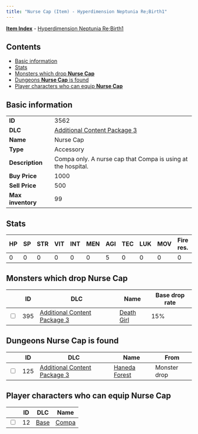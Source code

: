 ```yaml
---
title: "Nurse Cap (Item) - Hyperdimension Neptunia Re;Birth1"
---
```


[**Item Index**](/neptunia/rb1/item/index.html) - [Hyperdimension Neptunia Re;Birth1](/neptunia/rb1)

## Contents

- [Basic information](#basic-information)
- [Stats](#stats)
- [Monsters which drop **Nurse Cap**](#monsters-which-drop-nurse-cap)
- [Dungeons **Nurse Cap** is found](#dungeons-nurse-cap-is-found)
- [Player characters who can equip **Nurse Cap**](#player-characters-who-can-equip-nurse-cap)

## Basic information

|   |   |
| -- | -- |
| **ID** | 3562 |
| **DLC** | [Additional Content Package 3](/neptunia/rb1/dlc/12-pack3.html) |
| **Name** | Nurse Cap |
| **Type** | Accessory |
| **Description** | Compa only. A nurse cap that Compa is using at the hospital. |
| **Buy Price** | 1000 |
| **Sell Price** | 500 |
| **Max inventory** | 99 |

## Stats

| HP | SP | STR | VIT | INT | MEN | AGI | TEC | LUK | MOV | Fire res. | Ice res. | Wind res. | Lightning res. |
| -- | -- | --- | --- | --- | --- | --- | --- | --- | --- | --------- | -------- | --------- | -------------- |
| 0 | 0 | 0 | 0 | 0 | 0 | 5 | 0 | 0 | 0 | 0 | 0 | 0 | 0 |

## Monsters which drop **Nurse Cap**

|    | ID | DLC | Name | Base drop rate |
| -- | -- | --- | ---- | -------------- |
| <input type="checkbox" id="rb1-monster-12-395" class="trackbox" /> | 395 | [Additional Content Package 3](/neptunia/rb1/dlc/12-pack3.html) | [Death Girl](/neptunia/rb1/monster/12-395-death-girl.html) | 15% |

## Dungeons **Nurse Cap** is found

|    | ID | DLC | Name | From |
| -- | -- | --- | ---- | ---- |
| <input type="checkbox" id="rb1-dungeon-12-125" class="trackbox" /> | 125 | [Additional Content Package 3](/neptunia/rb1/dlc/12-pack3.html) | [Haneda Forest](/neptunia/rb1/dungeon/12-125-haneda-forest.html) | Monster drop |

## Player characters who can equip **Nurse Cap**

|    | ID | DLC | Name |
| -- | -- | --- | ---- |
| <input type="checkbox" id="rb1-player-1-12" class="trackbox" /> | 12 | [Base](/neptunia/rb1/dlc/1-base.html) | [Compa](/neptunia/rb1/player/1-12-compa.html) |